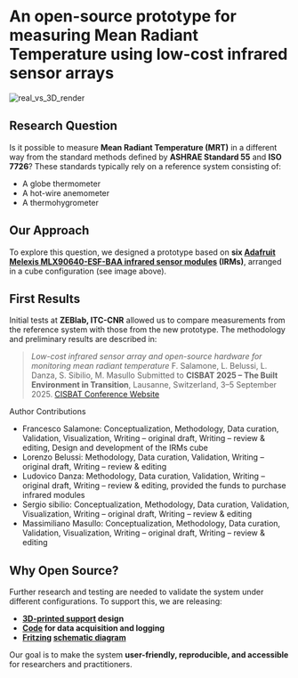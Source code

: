 # An open-source prototype for measuring Mean Radiant Temperature using low-cost infrared sensor arrays

![real_vs_3D_render](https://github.com/user-attachments/assets/ebb85bfd-48d3-4495-81c8-4ae733154beb)


## Research Question

Is it possible to measure **Mean Radiant Temperature (MRT)** in a different way from the standard methods defined by **ASHRAE Standard 55** and **ISO 7726**?
These standards typically rely on a reference system consisting of:

* A globe thermometer
* A hot-wire anemometer
* A thermohygrometer

## Our Approach

To explore this question, we designed a prototype based on **six [Adafruit Melexis MLX90640-ESF-BAA infrared sensor modules](https://www.adafruit.com/product/4469) (IRMs)**, arranged in a cube configuration (see image above).

## First Results

Initial tests at **ZEBlab, ITC-CNR** allowed us to compare measurements from the reference system with those from the new prototype.
The methodology and preliminary results are described in:

> *Low-cost infrared sensor array and open-source hardware for monitoring mean radiant temperature*
> F. Salamone, L. Belussi, L. Danza, S. Sibilio, M. Masullo
> Submitted to **CISBAT 2025 – The Built Environment in Transition**,
> Lausanne, Switzerland, 3–5 September 2025.
> [CISBAT Conference Website](https://cisbat.epfl.ch/)
>


Author Contributions
- Francesco Salamone: Conceptualization, Methodology, Data curation, Validation, Visualization, Writing – original draft, Writing – review & editing, Design and development of the IRMs cube
- Lorenzo Belussi: Methodology, Data curation, Validation, Writing – original draft, Writing – review & editing
- Ludovico Danza: Methodology, Data curation, Validation, Writing – original draft, Writing – review & editing, provided the funds to purchase infrared modules
- Sergio sibilio: Conceptualization, Methodology, Data curation, Validation, Visualization, Writing – original draft, Writing – review & editing
- Massimiliano Masullo: Conceptualization, Methodology, Data curation, Validation, Visualization, Writing – original draft, Writing – review & editing

## Why Open Source?

Further research and testing are needed to validate the system under different configurations.
To support this, we are releasing:

* **[3D-printed support](https://github.com/frank984/IRMs-cube-for-mean-radiant-temperature-measurement/blob/main/mlx90640_x6_support_3Dprint.stl) design**
* **[Code](https://github.com/frank984/IRMs-cube-for-mean-radiant-temperature-measurement/blob/main/MRT.py) for data acquisition and logging**
* **[Fritzing](https://fritzing.org/) [schematic diagram](https://github.com/frank984/IRMs-cube-for-mean-radiant-temperature-measurement/blob/main/1_rasp_1_PCA9548A_6_MLX90640.png)**

Our goal is to make the system **user-friendly, reproducible, and accessible** for researchers and practitioners.
